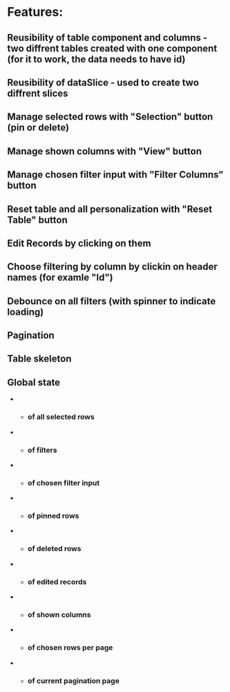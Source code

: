 # Features:
## Reusibility of table component and columns - two diffrent tables created with one component (for it to work, the data needs to have id)

## Reusibility of dataSlice - used to create two diffrent slices
## Manage selected rows with "Selection" button (pin or delete)
## Manage shown columns with "View" button
## Manage chosen filter input with "Filter Columns" button
## Reset table and all personalization with "Reset Table" button
## Edit Records by clicking on them
## Choose filtering by column by clickin on header names (for examle "Id")
## Debounce on all filters (with spinner to indicate loading)
## Pagination
## Table skeleton
## Global state 
- - ### of all selected rows
- - ### of filters
- - ### of chosen filter input
- - ### of pinned rows
- - ### of deleted rows
- - ### of edited records
- - ### of shown columns
- - ### of chosen rows per page
- - ### of current pagination page

